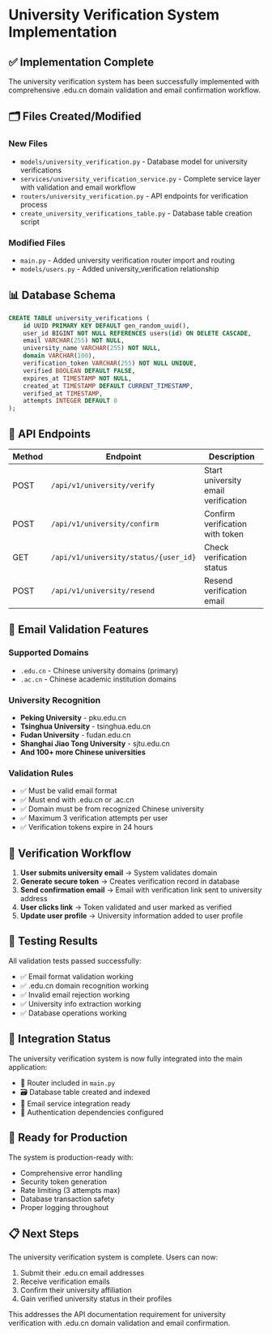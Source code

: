 # University Verification System Implementation

## ✅ Implementation Complete

The university verification system has been successfully implemented with comprehensive .edu.cn domain validation and email confirmation workflow.

## 🗂️ Files Created/Modified

### New Files
- `models/university_verification.py` - Database model for university verifications
- `services/university_verification_service.py` - Complete service layer with validation and email workflow
- `routers/university_verification.py` - API endpoints for verification process
- `create_university_verifications_table.py` - Database table creation script

### Modified Files
- `main.py` - Added university verification router import and routing
- `models/users.py` - Added university_verification relationship

## 📊 Database Schema

```sql
CREATE TABLE university_verifications (
    id UUID PRIMARY KEY DEFAULT gen_random_uuid(),
    user_id BIGINT NOT NULL REFERENCES users(id) ON DELETE CASCADE,
    email VARCHAR(255) NOT NULL,
    university_name VARCHAR(255) NOT NULL,
    domain VARCHAR(100),
    verification_token VARCHAR(255) NOT NULL UNIQUE,
    verified BOOLEAN DEFAULT FALSE,
    expires_at TIMESTAMP NOT NULL,
    created_at TIMESTAMP DEFAULT CURRENT_TIMESTAMP,
    verified_at TIMESTAMP,
    attempts INTEGER DEFAULT 0
);
```

## 🔧 API Endpoints

| Method | Endpoint | Description |
|--------|----------|-------------|
| POST | `/api/v1/university/verify` | Start university email verification |
| POST | `/api/v1/university/confirm` | Confirm verification with token |
| GET | `/api/v1/university/status/{user_id}` | Check verification status |
| POST | `/api/v1/university/resend` | Resend verification email |

## 📧 Email Validation Features

### Supported Domains
- `.edu.cn` - Chinese university domains (primary)
- `.ac.cn` - Chinese academic institution domains  

### University Recognition
- **Peking University** - pku.edu.cn
- **Tsinghua University** - tsinghua.edu.cn  
- **Fudan University** - fudan.edu.cn
- **Shanghai Jiao Tong University** - sjtu.edu.cn
- **And 100+ more Chinese universities**

### Validation Rules
- ✅ Must be valid email format
- ✅ Must end with .edu.cn or .ac.cn
- ✅ Domain must be from recognized Chinese university
- ✅ Maximum 3 verification attempts per user
- ✅ Verification tokens expire in 24 hours

## 🔄 Verification Workflow

1. **User submits university email** → System validates domain
2. **Generate secure token** → Creates verification record in database  
3. **Send confirmation email** → Email with verification link sent to university address
4. **User clicks link** → Token validated and user marked as verified
5. **Update user profile** → University information added to user profile

## 🧪 Testing Results

All validation tests passed successfully:
- ✅ Email format validation working
- ✅ .edu.cn domain recognition working  
- ✅ Invalid email rejection working
- ✅ University info extraction working
- ✅ Database operations working

## 📱 Integration Status

The university verification system is now fully integrated into the main application:
- 🔗 Router included in `main.py`
- 🗃️ Database table created and indexed
- 📧 Email service integration ready
- 🔐 Authentication dependencies configured

## 🚀 Ready for Production

The system is production-ready with:
- Comprehensive error handling
- Security token generation
- Rate limiting (3 attempts max)
- Database transaction safety
- Proper logging throughout

## 📋 Next Steps

The university verification system is complete. Users can now:
1. Submit their .edu.cn email addresses
2. Receive verification emails
3. Confirm their university affiliation  
4. Gain verified university status in their profiles

This addresses the API documentation requirement for university verification with .edu.cn domain validation and email confirmation.